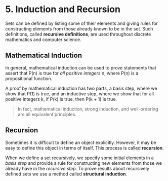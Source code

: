 # 5. Induction and Recursion

Sets can be defined by listing some of their elements and giving rules for constructing elements from those already known to be in the set. Such definitions, called **recursive definitions**, are used throughout discrete mathematics and computer science.

## Mathematical Induction

In general, mathematical induction can be used to prove statements that assert that P\(n\) is true for _all positive integers_ n, where P\(n\) is a propositional function.

A proof by mathematical induction has two parts, a basis step, where we show that P\(1\) is true, and an inductive step, where we show that for all positive integers k, if P\(k\) is true, then P\(k + 1\) is true.

> In fact, mathematical induction, strong induction, and well-ordering are all equivalent principles.

## Recursion

Sometimes it is difficult to define an object explicitly. However, it may be easy to define this object in terms of itself. This process is called **recursion**.

When we define a set recursively, we specify some initial elements in a _basis step_ and provide a rule for constructing new elements from those we already have in the _recursive step_. To prove results about recursively defined sets we use a method called **structural induction**.

